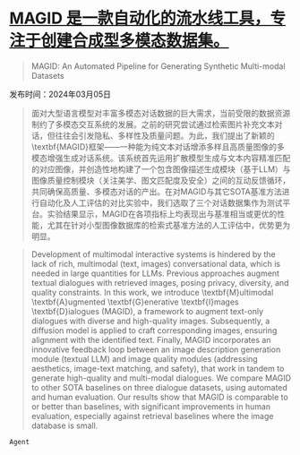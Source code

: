 # [MAGID 是一款自动化的流水线工具，专注于创建合成型多模态数据集。](https://arxiv.org/abs/2403.03194)

> MAGID: An Automated Pipeline for Generating Synthetic Multi-modal Datasets

发布时间：2024年03月05日

> 面对大型语言模型对丰富多模态对话数据的巨大需求，当前受限的数据资源制约了多模态交互系统的发展。之前的研究尝试通过检索图片补充文本对话，但往往会引发隐私、多样性及质量问题。为此，我们提出了新颖的\textbf{MAGID}框架——一种能为纯文本对话增添多样且高质量图像的多模态增强生成对话系统。该系统首先运用扩散模型生成与文本内容精准匹配的对应图像，并创造性地构建了一个包含图像描述生成模块（基于LLM）与图像质量控制模块（关注美学、图文匹配度及安全）之间的互动反馈循环，共同确保高质量、多模态对话的产出。在对MAGID与其它SOTA基准方法进行自动化及人工评估的对比实验中，我们选取了三个对话数据集作为测试平台。实验结果显示，MAGID在各项指标上均表现出与基准相当或更优的性能，尤其在针对小型图像数据库的检索式基准方法的人工评估中，优势更为明显。

> Development of multimodal interactive systems is hindered by the lack of rich, multimodal (text, images) conversational data, which is needed in large quantities for LLMs. Previous approaches augment textual dialogues with retrieved images, posing privacy, diversity, and quality constraints. In this work, we introduce \textbf{M}ultimodal \textbf{A}ugmented \textbf{G}enerative \textbf{I}mages \textbf{D}ialogues (MAGID), a framework to augment text-only dialogues with diverse and high-quality images. Subsequently, a diffusion model is applied to craft corresponding images, ensuring alignment with the identified text. Finally, MAGID incorporates an innovative feedback loop between an image description generation module (textual LLM) and image quality modules (addressing aesthetics, image-text matching, and safety), that work in tandem to generate high-quality and multi-modal dialogues. We compare MAGID to other SOTA baselines on three dialogue datasets, using automated and human evaluation. Our results show that MAGID is comparable to or better than baselines, with significant improvements in human evaluation, especially against retrieval baselines where the image database is small.

`Agent`